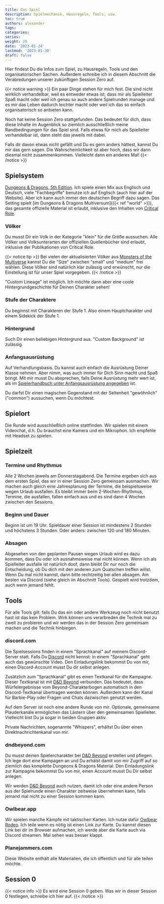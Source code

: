 ```yaml
---
title: Das Spiel
description: Spielmechanik, Hausregeln, Tools, usw.
toc: true
authors: alexander
tags:
categories:
series:
weight: 20
date: '2023-01-24'
lastmod: '2023-01-30'
draft: false
---
```


Hier findest Du die Infos zum Spiel, zu Hausregeln, Tools und den organisatorischen Sachen. Außerdem schreibe ich in diesem Abschnitt die Verabredungen unserer zukünftigen Session Zero auf.

{{< notice warning >}}
Ein paar Dinge stehen für mich fest. Die sind nicht wirklich verhandelbar, weil es entweder etwas ist, dass mir als Spielleiter Spaß macht oder weil ich genau so auch andere Spielrunden manage und es mir das Leben dadurch leichter macht oder weil ich das so einfach organisatorisch so anbieten kann.

Noch hat keine Session Zero stattgefunden. Das bedeutet für dich, dass diese Inhalte im Augenblick so ziemlich ausschließlich meine Randbedingungen für das Spiel sind. Falls etwas für mich als Spielleiter verhandelbar ist, dann steht das jeweils mit dabei.

Falls dir davon etwas nicht gefällt und Du es gern anders hättest, kannst Du mir das gern sagen. Die Wahrscheinlichkeit ist aber hoch, dass wir dann diesmal nicht zusammenkommen. Vielleicht dann ein anderes Mal!
{{< /notice >}}


## Spielsystem

[Dungeons & Dragons, 5th Edition](https://dnd.wizards.com/). Ich spiele einen Mix aus Englisch und Deutsch, viele "Fachbegriffe" benutze ich auf Englisch (auch hier auf der Website). Aber ich kann auch immer den deutschen Begriff dazu sagen. Das Setting spielt [im Dungeons & Dragons Multiversum]({{< ref "world" >}}), das gesamte offizielle Material ist erlaubt, inklusive den Inhalten von [Critical Role](https://critrole.com/).

### Völker

Du musst Dir ein Volk in der Kategorie "klein" für die Größe aussuchen. Alle Völker und Volksunterarten der offiziellen Quellenbücher sind erlaubt, inklusive der Publikationen von Critical Role.

{{< notice tip >}}
Bei vielen der aktualisierten Völker aus [Monsters of the Multiverse](https://www.dndbeyond.com/sources/motm) kannst Du die "Size" zwischen "small" und "medium" frei wählen. Diese Völker sind natürlich klar zulässig und erwünscht, nur die Einstellung ist für unser Spiel vorgegeben.
{{< /notice >}}

"Custom Lineage" ist möglich. Ich möchte dann aber eine coole Hintergrundgeschichte für Deinen Charakter sehen!

### Stufe der Charaktere

Du beginnst mit Charakteren der Stufe 1. Also einem Hauptcharakter und einem Sidekick der Stufe 1.

### Hintergrund

Such Dir einen beliebigen Hintergrund aus. "Custom Background" ist zulässig.

### Anfangsausrüstung

Auf Verhandlungsbasis. Du kannst auch einfach die Ausrüstung Deiner Klasse nehmen. Aber nimm, was auch immer für Dich Sinn macht und Spaß bringt. Mit mir musst Du absprechen, falls Deine Ausrüstung mehr wert ist, als im [Spielerhandbuch unter Anfangsausrüstung angegeben](https://www.dndbeyond.com/sources/phb/equipment#StartingEquipment) ist.

Du darfst Dir einen magischen Gegenstand mit der Seltenheit "gewöhnlich" ("common") aussuchen, wenn Du möchtest.

## Spielort

Die Runde wird ausschließlich online stattfinden. Wir spielen mit einem Videochat, d.h. Du brauchst eine Kamera und ein Mikrophon. Ich empfehle mit Headset zu spielen.

## Spielzeit

### Termine und Rhythmus

Alle 2 Wochen jeweils am Donnerstagabend. Die Termine ergeben sich aus dem ersten Spiel, das wir in einer Session Zero gemeinsam ausmachen. Wir machen auch gleich eine Jahresplanung der Termine, die beispielsweise wegen Urlaub ausfallen. Es bleibt immer beim 2-Wochen-Rhythmus, Termine, die ausfallen, fallen einfach aus und es sind dann 4 Wochen zwischen den Sessions.

### Beginn und Dauer

Beginn ist um 19 Uhr. Spieldauer einer Session ist mindestens 2 Stunden und höchstens 3 Stunden. Oder anders: zwischen 120 und 180 Minuten.

### Absagen

Abgesehen von den geplanten Pausen wegen Urlaub wird es dazu kommen, dass Du oder ich ausnahmsweise mal nicht können. Wenn ich als Spielleiter ausfalle ist natürlich doof, dann bleibt Dir nur noch die Entscheidung, ob Du dich mit den anderen zum Quatschen treffen willst. Wenn Du mal nicht kannst, dann bitte rechtzeitig bei allen absagen. Am besten via Discord (siehe gleich im Abschnitt Tools). Gespielt wird trotzdem, auch wenn jemand fehlt.

## Tools

Für alle Tools gilt: falls Du das ein oder andere Werkzeug noch nicht benutzt hast ist das kein Problem. Wirk können uns verarbreden die Technik mal zu zweit zu probieren und wir werden das in der Session Zero gemeinsam machen und die Technik hinbiegen.

### discord.com

Die Spielsessions finden in einem "Sprachkanal" auf meinem Discord-Server statt. Falls Du [Discord](https://discord.com/app) nicht kennst: in einem "Sprachkanal" geht auch das gewünschte Video. Den Einladungslink bekommst Du von mir, einen Discord-Account musst Du dir selbst anlegen.

Zusätzlich zum "Sprachkanal" gibt es einen Textkanal für die Kampagne. Dieser Textkanal ist mit [D&D Beyond](https://dndbeyond.com) verbunden. Das bedeutet, dass Würfelergebnisse vom Beyond-Charakterbogen automatisch in den Discord-Textkanal übertragen werden können. Außerdem kann der Kanal für Barbie-Play oder Fragen und Chats dazwischen genutzt werden.

Auf dem Server ist noch eine andere Runde von mir. Optionale, gemeinsame Plauderkanäle ermöglichen das Lästern über den gemeinsamen Spielleiter. Vielleicht bist Du ja sogar in beiden Gruppen aktiv.

Private Nachrichten, sogenannte "Whispers", erhältst Du über einen Direktnachrichtenkanal von mir.

### dndbeyond.com

Du musst deinen Spielercharakter bei [D&D Beyond](https://dndbeyond.com) erstellen und pflegen. Ich lege dort eine Kampagen an und Du erhälst damit von mir Zugriff auf so ziemlich das komplette Dungeons & Dragons Material. Den Einladungslink zur Kampagne bekommst Du von mir, einen Account musst Du Dir selbst anlegen.

Wir werden [D&D Beyond](https://dndbeyond.com) auch nutzen, damit ich oder eine andere Person aus der Spielrunde einen Charakter zeitweise übernehmen kann, falls jemand mal nicht zu einer Session kommen kann.

### Owlbear.app

Wir spielen manche Kämpfe mit taktischen Karten. Ich nutze dafür [Owlbear Rodeo](https://owlbear.app). Ich teile wenn es nötig ist einen Link zur Karte. Du kannst diesen Link bei dir im Browser aufmachen, ich werde aber die Karte auch via Discord streamen. Mal sehen was besser klappt.

### Planejammers.com

Diese Website enthält alle Materialien, die ich öffentlich und für alle teilen möchte. 

## Session 0

{{< notice info >}}
Es wird eine Session 0 geben. Was wir in dieser Session 0 festlegen, schreibe ich hier auf.
{{< /notice >}}